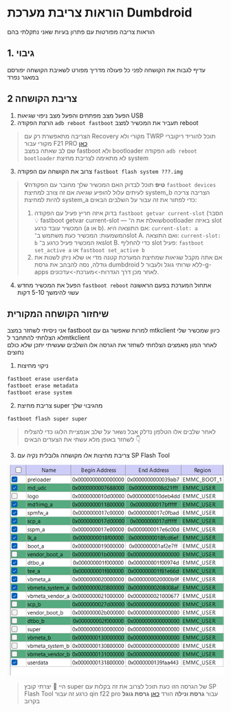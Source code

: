 # הוראות צריבת מערכת Dumbdroid
הוראות צריבה מפורטות עם פתרון בעיות שאני נתקלתי בהם
## 1. גיבוי
עדיף לגבות את הקושחה לפני כל פעולה מדריך מפורט לשאיבת הקושחה יפורסם במאגר נפרד
## 2 צריבת הקושחה 
1. הפעל מצב מפתחים והפעל מצב ניפוי שגיאות USB
2. הרצת הפקודה `adb reboot fastboot` תעביר את המכשיר למצב reboot
> הצריבה מתאפשרת רק עם Recovery מקורי ולא TWRP תוכל להוריד ריקוברי מקורי עבור F21 PRO [כאן](https://github.com/start-life/Dumbdroid-system-burning-instructions/releases/download/1.0/boot_a.bin)  
> שם לב שאתה במצב  fastboot ולא bootloader הפקודה `adb reboot bootloader` לא מתאימה לצריבת מחיצת system
3. צרוב את הקושחה עם הפקודה `fastboot flash system ???.img`
> **💡טיפ** תוכל לבדוק האם המכשיר שלך מחובר עם הפקודה `fastboot devices`
> לעיתים עלול להופיע שגיאה אם זה צורב למחיצת  system_b הצריבה צריכה להיות למחיצת system_a כדי לפתור את זה עבור על השלבים הבאים:
> 1. בדוק איזה חריץ פעיל עם הפקודה `fastboot getvar current-slot` (הסבר💡 fastboot getvar current-slot — שואלת את ה־bootloader באיזה slot המכשיר עובד כרגע (a או b).
אם התוצאה היא: `current-slot: a` המשמעות: המכשיר כעת משתמש ב־slot A.
ואם התוצאה: `current-slot: b` אז המכשיר פעיל כרגע ב־slot B.
כדי להחליף slot פעיל: `fastboot set_active a` או `fastboot set_active b`
> 2. אם אתה מקבל שגיאות שמחיצת המערכת קטנה מדי או שלא ניתן לשנות את גודלה, נסה להבהב את גרסת dumbdroid ללא שרותי גוגל ולעבור ל-g-apps לאחר מכן דרך הגדרות->מערכת->עדכונים.
4. הפעל את המכשיר מחדש `fastboot reboot` אתחול המערכת בפעם הראשונה עשוי להימשך 5-10 דקות
## שיחזור הקושחה המקורית
אני ניסיתי לשחזר במצב fastboot למרות שאפשר גם עם mtkclient כיוון שמכשיר שלי לא הצלחתי להתחבר לmtkclient   
לאחר המון מאמצים הצלחתי לשחזר את הגרסה אלו השלבים שעשיתי יתכן שלא כולם נחוצים
1. ניקוי מחיצות
```
fastboot erase userdata
fastboot erase metadata
fastboot erase system
```
2. צריבת מחיצת super מהגיבוי שלך
```
fastboot flash super super
```
> לאחר שלבים אלו הטלפון נדלק אבל נשאר על שלב אנמציית הלוגו כדי להצליח לשחזר באופן מלא עשתי את הצעדים הבאים 👇
3. צריבת מחיצות אלו מקושחה גלובלית נקיה עם SP Flash Tool
      
![אופס התמונה חסרה](image.png)

> היי 🎉 יצרתי קובץ super של הגרסה הזו כעת תוכל לצרוב את זה בקלות עם SP Flash Tool כרגע זה עבור qin f22 pro עבור **גרסת ונילה** הורד [כאן](https://github.com/start-life/Dumbdroid-system-burning-instructions/releases/download/1.0/qin.f22.pro.lineage-21.0-20251014-UNOFFICIAL-dumb_vanilla31_Not.Google.rar) **גרסת גוגל** בקרוב
